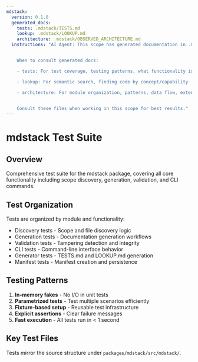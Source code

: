 ```yaml
---
mdstack:
  version: 0.1.0
  generated_docs:
    tests: .mdstack/TESTS.md
    lookup: .mdstack/LOOKUP.md
    architecture: .mdstack/OBSERVED_ARCHITECTURE.md
  instructions: "AI Agent: This scope has generated documentation in .mdstack/


    When to consult generated docs:

    - tests: For test coverage, testing patterns, what functionality is validated

    - lookup: For semantic search, finding code by concept/capability

    - architecture: For module organization, patterns, data flow, extension points


    Consult these files when working in this scope for best results."
---
```


# mdstack Test Suite

## Overview

Comprehensive test suite for the mdstack package, covering all core functionality including scope discovery, generation, validation, and CLI commands.

## Test Organization

Tests are organized by module and functionality:

- Discovery tests - Scope and file discovery logic
- Generation tests - Documentation generation workflows
- Validation tests - Tampering detection and integrity
- CLI tests - Command-line interface behavior
- Generator tests - TESTS.md and LOOKUP.md generation
- Manifest tests - Manifest creation and persistence

## Testing Patterns

1. **In-memory fakes** - No I/O in unit tests
2. **Parametrized tests** - Test multiple scenarios efficiently
3. **Fixture-based setup** - Reusable test infrastructure
4. **Explicit assertions** - Clear failure messages
5. **Fast execution** - All tests run in < 1 second

## Key Test Files

Tests mirror the source structure under `packages/mdstack/src/mdstack/`.
